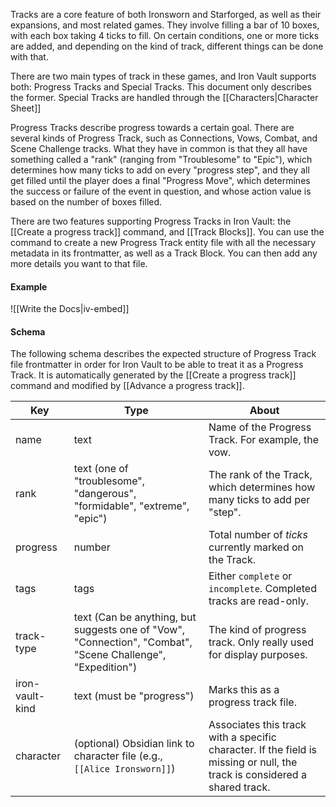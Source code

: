 Tracks are a core feature of both Ironsworn and Starforged, as well as their expansions, and most related games. They involve filling a bar of 10 boxes, with each box taking 4 ticks to fill. On certain conditions, one or more ticks are added, and depending on the kind of track, different things can be done with that.

There are two main types of track in these games, and Iron Vault supports both: Progress Tracks and Special Tracks. This document only describes the former. Special Tracks are handled through the [[Characters|Character Sheet]]

Progress Tracks describe progress towards a certain goal. There are several kinds of Progress Track, such as Connections, Vows, Combat, and Scene Challenge tracks. What they have in common is that they all have something called a "rank" (ranging from "Troublesome" to "Epic"), which determines how many ticks to add on every "progress step", and they all get filled until the player does a final "Progress Move", which determines the success or failure of the event in question, and whose action value is based on the number of boxes filled.

There are two features supporting Progress Tracks in Iron Vault: the [[Create a progress track]] command, and [[Track Blocks]]. You can use the command to create a new Progress Track entity file with all the necessary metadata in its frontmatter, as well as a Track Block. You can then add any more details you want to that file.

#### Example

![[Write the Docs|iv-embed]]

#### Schema

The following schema describes the expected structure of Progress Track file frontmatter in order for Iron Vault to be able to treat it as a Progress Track. It is automatically generated by the [[Create a progress track]] command and modified by [[Advance a progress track]].

| Key             | Type                                                                                                       | About                                                                                                                     |
| --------------- | ---------------------------------------------------------------------------------------------------------- | ------------------------------------------------------------------------------------------------------------------------- |
| name            | text                                                                                                       | Name of the Progress Track. For example, the vow.                                                                         |
| rank            | text (one of "troublesome", "dangerous", "formidable", "extreme", "epic")                                  | The rank of the Track, which determines how many ticks to add per "step".                                                 |
| progress        | number                                                                                                     | Total number of _ticks_ currently marked on the Track.                                                                    |
| tags            | tags                                                                                                       | Either `complete` or `incomplete`. Completed tracks are read-only.                                                        |
| track-type      | text (Can be anything, but suggests one of "Vow", "Connection", "Combat", "Scene Challenge", "Expedition") | The kind of progress track. Only really used for display purposes.                                                        |
| iron-vault-kind | text (must be "progress")                                                                                  | Marks this as a progress track file.                                                                                      |
| character       | (optional) Obsidian link to character file (e.g., `[[Alice Ironsworn]]`)                                   | Associates this track with a specific character. If the field is missing or null, the track is considered a shared track. |
